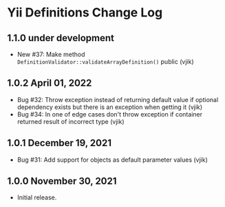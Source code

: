 # Yii Definitions Change Log

## 1.1.0 under development

- New #37: Make method `DefinitionValidator::validateArrayDefinition()` public (vjik)

## 1.0.2 April 01, 2022

- Bug #32: Throw exception instead of returning default value if optional dependency exists but there is an exception
  when getting it (vjik)
- Bug #34: In one of edge cases don't throw exception if container returned result of incorrect type (vjik)

## 1.0.1 December 19, 2021

- Bug #31: Add support for objects as default parameter values (vjik)

## 1.0.0 November 30, 2021

- Initial release.
